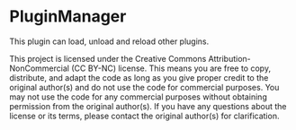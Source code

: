 # PluginManager
This plugin can load, unload and reload other plugins.

This project is licensed under the Creative Commons Attribution-NonCommercial (CC BY-NC) license. This means you are free to copy, distribute, and adapt the code as long as you give proper credit to the original author(s) and do not use the code for commercial purposes. You may not use the code for any commercial purposes without obtaining permission from the original author(s). If you have any questions about the license or its terms, please contact the original author(s) for clarification.
